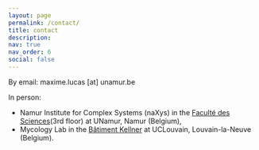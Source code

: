 ```yaml
---
layout: page
permalink: /contact/
title: contact
description: 
nav: true
nav_order: 6
social: false
---
```



By email: maxime.lucas [at] unamur.be  

In person:
* Namur Institute for Complex Systems (naXys) in the [Faculté des Sciences](https://maps.app.goo.gl/iYd6dZNAmM94AasU7)(3rd floor) at UNamur, Namur (Belgium),
* Mycology Lab in the [Bâtiment Kellner](https://maps.app.goo.gl/PeqFF9vkYFg2JNpu7) at UCLouvain, Louvain-la-Neuve (Belgium).

